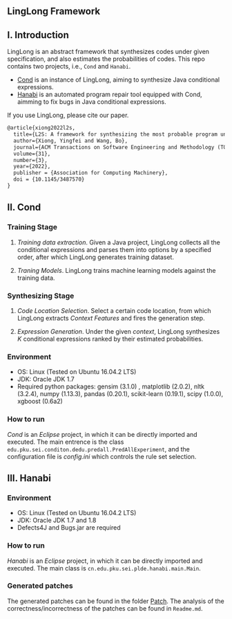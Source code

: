 ## LingLong Framework

## I. Introduction

LingLong is an abstract framework that synthesizes codes under given specification, and also estimates the probabilities of codes.
This repo contains two projects, i.e., `Cond` and `Hanabi`.

* [Cond](https://github.com/wangbo15/LingLong/tree/main/Cond) is an instance of LingLong, aiming to synthesize Java conditional expressions.
* [Hanabi](https://github.com/wangbo15/LingLong/tree/main/Hanabi) is an automated program repair tool equipped with Cond, aimming to fix bugs in Java conditional expressions.

If you use LingLong, please cite our paper.
```tex
@article{xiong2022l2s,
  title={L2S: A framework for synthesizing the most probable program under a specification},
  author={Xiong, Yingfei and Wang, Bo},
  journal={ACM Transactions on Software Engineering and Methodology (TOSEM)},
  volume={31},
  number={3},
  year={2022},
  publisher = {Association for Computing Machinery},
  doi = {10.1145/3487570}
}
```



## II. Cond
### Training Stage

1. *Training data extraction*. Given a Java project, LingLong collects all the conditional expressions and parses them into options by a specified order, after which LingLong generates training dataset.

2. *Traning Models*. LingLong trains machine learning models against the training data.

### Synthesizing Stage

1. *Code Location Selection*. Select a certain code location, from which LingLong extracts *Context Features* and fires the generation step.

2. *Expression Generation*. Under the given *context*, LingLong synthesizes *K* conditional expressions ranked by their estimated probabilities.


### Environment

* OS: Linux (Tested on Ubuntu 16.04.2 LTS)
* JDK: Oracle JDK 1.7
* Required python packages: gensim (3.1.0)
, matplotlib (2.0.2), nltk (3.2.4), numpy (1.13.3), pandas (0.20.1), scikit-learn (0.19.1), scipy (1.0.0), xgboost (0.6a2)


### How to run

*Cond* is an *Eclipse* project, in which it can be directly imported and executed.
The main entrence is the class `edu.pku.sei.conditon.dedu.predall.PredAllExperiment`, and the configuration file is *config.ini* which controls the rule set selection.

## III. Hanabi

### Environment
* OS: Linux (Tested on Ubuntu 16.04.2 LTS)
* JDK: Oracle JDK 1.7 and 1.8
* Defects4J and Bugs.jar are required

### How to run
*Hanabi* is an *Eclipse* project, in which it can be directly imported and executed.
The main class is `cn.edu.pku.sei.plde.hanabi.main.Main`.


### Generated patches

The generated patches can be found in the folder [Patch](https://github.com/wangbo15/LingLong/tree/main/Patches).
The analysis of the correctness/incorrectness of the patches can be found in `Readme.md`.
